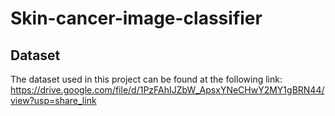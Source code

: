 # Skin-cancer-image-classifier

## Dataset

The dataset used in this project can be found at the following link: https://drive.google.com/file/d/1PzFAhIJZbW_ApsxYNeCHwY2MY1gBRN44/view?usp=share_link
